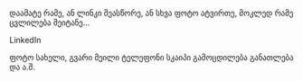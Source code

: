დაამატე რამე, ან ლინკი შეასწორე, ან სხვა ფოტო ატვირთე, მოკლედ რამე ცვლილება შეიტანე...

LinkedIn

ფოტო
სახელი, გვარი
მეილი
ტელეფონი
სკაიპი
გამოცდილება
განათლება და ა.შ.

